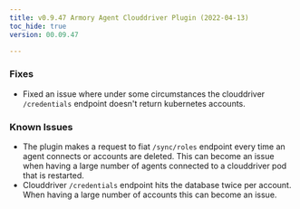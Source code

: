 ```yaml
---
title: v0.9.47 Armory Agent Clouddriver Plugin (2022-04-13)
toc_hide: true
version: 00.09.47

---
```


### Fixes

* Fixed an issue where under some circumstances the clouddriver `/credentials` endpoint doesn't return kubernetes accounts.

### Known Issues

* The plugin makes a request to fiat `/sync/roles` endpoint every time an agent connects or accounts are deleted. This can become an issue when having a large number of agents connected to a clouddriver pod that is restarted.
* Clouddriver `/credentials` endpoint hits the database twice per account. When having a large number of accounts this can become an issue.
